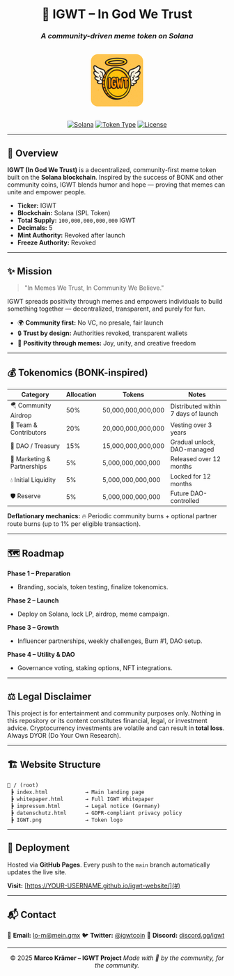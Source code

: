 <div align="center">

# 🌟 **IGWT – In God We Trust**

### *A community-driven meme token on Solana*

<img src="IGWT.png" alt="IGWT Logo" width="120" style="border-radius:16px;margin:16px 0;"/>

[![Solana](https://img.shields.io/badge/Chain-Solana-purple)](https://solana.com) [![Token Type](https://img.shields.io/badge/Type-Meme%20Token-yellow)]() [![License](https://img.shields.io/badge/License-Community%20Use-blue)]()

</div>

---

## 🔹 Overview

**IGWT (In God We Trust)** is a decentralized, community-first meme token built on the **Solana blockchain**. Inspired by the success of BONK and other community coins, IGWT blends humor and hope — proving that memes can unite and empower people.

* **Ticker:** IGWT
* **Blockchain:** Solana (SPL Token)
* **Total Supply:** `100,000,000,000,000` IGWT
* **Decimals:** 5
* **Mint Authority:** Revoked after launch
* **Freeze Authority:** Revoked

---

## ✨ Mission

> "In Memes We Trust, In Community We Believe."

IGWT spreads positivity through memes and empowers individuals to build something together — decentralized, transparent, and purely for fun.

* 🌍 **Community first:** No VC, no presale, fair launch
* 🔒 **Trust by design:** Authorities revoked, transparent wallets
* 💬 **Positivity through memes:** Joy, unity, and creative freedom

---

## 💰 Tokenomics (BONK-inspired)

| Category                    | Allocation | Tokens             | Notes                               |
| --------------------------- | ---------- | ------------------ | ----------------------------------- |
| 🪂 Community Airdrop        | 50%        | 50,000,000,000,000 | Distributed within 7 days of launch |
| 👥 Team & Contributors      | 20%        | 20,000,000,000,000 | Vesting over 3 years                |
| 🏦 DAO / Treasury           | 15%        | 15,000,000,000,000 | Gradual unlock, DAO-managed         |
| 📢 Marketing & Partnerships | 5%         | 5,000,000,000,000  | Released over 12 months             |
| 💧 Initial Liquidity        | 5%         | 5,000,000,000,000  | Locked for 12 months                |
| 🛡️ Reserve                 | 5%         | 5,000,000,000,000  | Future DAO-controlled               |

**Deflationary mechanics:**
🔥 Periodic community burns + optional partner route burns (up to 1% per eligible transaction).

---

## 🗺️ Roadmap

**Phase 1 – Preparation**

* Branding, socials, token testing, finalize tokenomics.

**Phase 2 – Launch**

* Deploy on Solana, lock LP, airdrop, meme campaign.

**Phase 3 – Growth**

* Influencer partnerships, weekly challenges, Burn #1, DAO setup.

**Phase 4 – Utility & DAO**

* Governance voting, staking options, NFT integrations.

---

## ⚖️ Legal Disclaimer

This project is for entertainment and community purposes only. Nothing in this repository or its content constitutes financial, legal, or investment advice.
Cryptocurrency investments are volatile and can result in **total loss**. Always DYOR (Do Your Own Research).

---

## 🏗️ Website Structure

```
📂 / (root)
 ┣ index.html            → Main landing page
 ┣ whitepaper.html       → Full IGWT Whitepaper
 ┣ impressum.html        → Legal notice (Germany)
 ┣ datenschutz.html      → GDPR-compliant privacy policy
 ┣ IGWT.png              → Token logo
```

---

## 🚀 Deployment

Hosted via **GitHub Pages**.
Every push to the `main` branch automatically updates the live site.

**Visit:** [https://YOUR-USERNAME.github.io/igwt-website/](#)

---

## 📬 Contact

📧 **Email:** [lo-m@mein.gmx](mailto:lo-m@mein.gmx)
🐦 **Twitter:** [@igwtcoin](https://twitter.com/igwtcoin)
💬 **Discord:** [discord.gg/igwt](https://discord.gg/igwt)

---

<div align="center">

© 2025 **Marco Krämer – IGWT Project**
*Made with 💛 by the community, for the community.*

</div>
